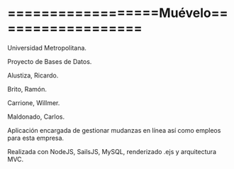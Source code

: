 # **==================Muévelo==================**

Universidad Metropolitana.

Proyecto de Bases de Datos.

Alustiza, Ricardo.

Brito, Ramón.

Carrione, Willmer.

Maldonado, Carlos.


Aplicación encargada de gestionar mudanzas en línea así como empleos para esta empresa.

Realizada con NodeJS, SailsJS, MySQL, renderizado .ejs y arquitectura MVC.
